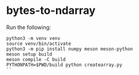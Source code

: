 # bytes-to-ndarray

Run the following:

```
python3 -m venv venv
source venv/bin/activate
python3 -m pip install numpy meson meson-python
meson setup build
meson compile -C build
PYTHONPATH=$PWD/build python createarray.py
``